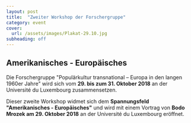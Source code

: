 ```yaml
---
layout: post
title:  "Zweiter Workshop der Forschergruppe"
category: event
cover:
  url: /assets/images/Plakat-29.10.jpg
subheading: off
---
```


## Amerikanisches - Europäisches

Die  Forschergruppe "Populärkultur transnational – Europa in den langen 1960er Jahre" wird sich vom **29. bis zum 31. Oktober 2018** an der Université du Luxembourg zusammensetzen.

Dieser zweite Workshop widmet sich dem **Spannungsfeld "Amerikanisches - Europäisches"** und wird mit einem Vortrag von **Bodo Mrozek am 29. Oktober 2018** an der Université du Luxembourg eröffnet.
